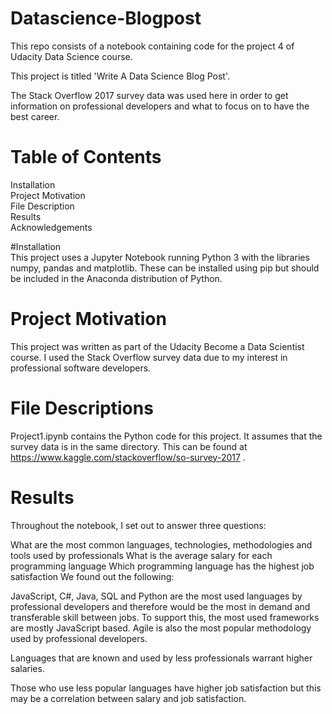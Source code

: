 # Datascience-Blogpost
This repo consists of a notebook containing code for the project 4 of Udacity Data Science course.

This project is titled 'Write A Data Science Blog Post'.

The Stack Overflow 2017 survey data was used here in order to get information on professional developers and what to focus on to have the best career.

# Table of Contents
Installation  
Project Motivation  
File Description  
Results  
Acknowledgements  

#Installation  
This project uses a Jupyter Notebook running Python 3 with the libraries numpy, pandas and matplotlib. These can be installed using pip but should be included in the Anaconda distribution of Python.

# Project Motivation
This project was written as part of the Udacity Become a Data Scientist course. I used the Stack Overflow survey data due to my interest in professional software developers.

# File Descriptions
Project1.ipynb contains the Python code for this project. It assumes that the survey data is in the same directory. This can be found at https://www.kaggle.com/stackoverflow/so-survey-2017 .

# Results
Throughout the notebook, I set out to answer three questions:

What are the most common languages, technologies, methodologies and tools used by professionals
What is the average salary for each programming language
Which programming language has the highest job satisfaction
We found out the following:

JavaScript, C#, Java, SQL and Python are the most used languages by professional developers and therefore would be the most in demand and transferable skill between jobs. To support this, the most used frameworks are mostly JavaScript based. Agile is also the most popular methodology used by professional developers.

Languages that are known and used by less professionals warrant higher salaries.

Those who use less popular languages have higher job satisfaction but this may be a correlation between salary and job satisfaction.
